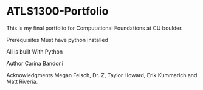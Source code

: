 # ATLS1300-Portfolio
This is my final portfolio for Computational Foundations at CU boulder.

Prerequisites
Must have python installed

All is built With
Python

Author
Carina Bandoni

Acknowledgments
Megan Felsch, Dr. Z, Taylor Howard, Erik Kummarich and Matt Riveria.
